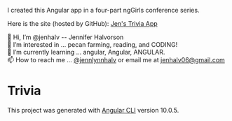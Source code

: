 I created this Angular app in a four-part ngGirls conference series. 

Here is the site (hosted by GitHub):  [Jen's Trivia App](https://jenhalv.github.io/Trivia-App/)

👋 Hi, I’m @jenhalv -- Jennifer Halvorson<br>
👀 I’m interested in ... pecan farming, reading, and CODING!<br>
🌱 I’m currently learning ... angular, Angular, ANGULAR.<br>
📫 How to reach me ... [@jennlynnhalv](https://twitter.com/jennlynnhalv) or email me at [jenhalv06@gmail.com](mailto:jenhalv06@gmail.com)<br>

# Trivia

This project was generated with [Angular CLI](https://github.com/angular/angular-cli) version 10.0.5.
